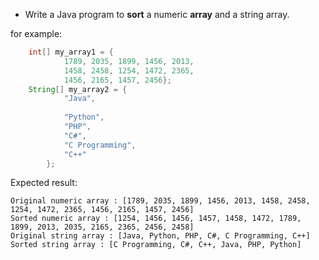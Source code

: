 * Write a Java program to **sort** a numeric **array** and a string array.

for example:

```java
    int[] my_array1 = {
            1789, 2035, 1899, 1456, 2013, 
            1458, 2458, 1254, 1472, 2365, 
            1456, 2165, 1457, 2456};
    String[] my_array2 = {
            "Java",
            
            "Python",
            "PHP",
            "C#",
            "C Programming",
            "C++"
        };        
```

Expected result:

```
Original numeric array : [1789, 2035, 1899, 1456, 2013, 1458, 2458, 1254, 1472, 2365, 1456, 2165, 1457, 2456]
Sorted numeric array : [1254, 1456, 1456, 1457, 1458, 1472, 1789, 1899, 2013, 2035, 2165, 2365, 2456, 2458]
Original string array : [Java, Python, PHP, C#, C Programming, C++]
Sorted string array : [C Programming, C#, C++, Java, PHP, Python]
```